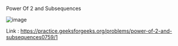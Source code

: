 Power Of 2 and Subsequences

![image](https://user-images.githubusercontent.com/23376002/190061688-a562a4be-21a7-477a-8c3e-cc3d2a6a4b6a.png)


Link : https://practice.geeksforgeeks.org/problems/power-of-2-and-subsequences0759/1


